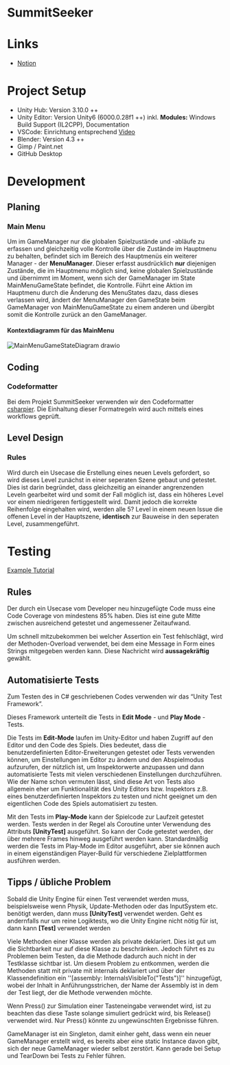# SummitSeeker

# Links
 - [Notion](https://www.notion.so/Startseite-148bd82e1ce981cda604d8646e280fa9?pvs=13)

# Project Setup
- Unity Hub: Version 3.10.0 ++
- Unity Editor: Version Unity6 (6000.0.28f1 ++) inkl. __Modules:__ Windows Build Support (IL2CPP), Documentation
- VSCode: Einrichtung entsprechend [Video](https://www.youtube.com/watch?v=ihVAKiJdd40&t=282s)
- Blender: Version 4.3 ++
- Gimp / Paint.net
- GitHub Desktop

# Development
## Planing
### Main Menu
Um im GameManager nur die globalen Spielzustände und -abläufe zu erfassen und gleichzeitig volle Kontrolle über die Zustände im Hauptmenu zu behalten, befindet sich im Bereich des Hauptmenüs ein weiterer Manager - der __MenuManager__. Dieser erfasst ausdrücklich __nur__ diejenigen Zustände, die im Hauptmenu möglich sind, keine globalen Spielzustände und übernimmt im Moment, wenn sich der GameManager im State MainMenuGameState befindet, die Kontrolle. Führt eine Aktion im Hauptmenu durch die Änderung des MenuStates dazu, dass dieses verlassen wird, ändert der MenuManager den GameState beim GameManager von MainMenuGameState zu einem anderen und übergibt somit die Kontrolle zurück an den GameManager.

#### Kontextdiagramm für das MainMenu
![MainMenuGameStateDiagram drawio](https://github.com/user-attachments/assets/8128edbe-3529-47a7-82ea-4d644496f459)


## Coding
### Codeformatter
Bei dem Projekt SummitSeeker verwenden wir den Codeformatter [csharpier](https://csharpier.com).
Die Einhaltung dieser Formatregeln wird auch mittels eines workflows geprüft.
## Level Design
### Rules
Wird durch ein Usecase die Erstellung eines neuen Levels gefordert, so wird dieses Level zunächst in einer seperaten Szene gebaut und getestet. Dies ist darin begründet, dass gleichzeitig an einander angrenzenden Leveln gearbeitet wird und somit der Fall möglich ist, dass ein höheres Level vor einem niedrigeren fertiggestellt wird. 
Damit jedoch die korrekte Reihenfolge eingehalten wird, werden alle 5? Level in einem neuen Issue die offenen Level in der Hauptszene, __identisch__ zur Bauweise in den seperaten Level, zusammengeführt.

# Testing
[Example Tutorial](https://www.kodeco.com/38240193-introduction-to-unity-unit-testing)
## Rules
Der durch ein Usecase vom Developer neu hinzugefügte Code muss eine Code Coverage von mindestens 85% haben. Dies ist eine gute Mitte zwischen ausreichend getestet und angemessener Zeitaufwand. 

Um schnell mitzubekommen bei welcher Assertion ein Test fehlschlägt, wird der Methoden-Overload verwendet, bei dem eine Message in Form eines Strings mitgegeben werden kann. Diese Nachricht wird **aussagekräftig** gewählt.

## Automatisierte Tests
Zum Testen des in C# geschriebenen Codes verwenden wir das “Unity Test Framework”.

Dieses Framework unterteilt die Tests in **Edit Mode** - und **Play Mode** - Tests.

Die Tests im **Edit-Mode** laufen im Unity-Editor und haben Zugriff auf den Editor und den Code des Spiels. Dies bedeutet, dass die benutzerdefinierten Editor-Erweiterungen getestet oder Tests verwenden können, um Einstellungen im Editor zu ändern und den Abspielmodus aufzurufen, der nützlich ist, um Inspektorwerte anzupassen und dann automatisierte Tests mit vielen verschiedenen Einstellungen durchzuführen.
Wie der Name schon vermuten lässt, sind diese Art von Tests also allgemein eher um Funktionalität des Unity Editors bzw. Inspektors z.B. eines benutzerdefinierten Inspektors zu testen und nicht geeignet um den eigentlichen Code des Spiels automatisiert zu testen.


Mit den Tests im **Play-Mode** kann der Spielcode zur Laufzeit getestet werden. Tests werden in der Regel als Coroutine unter Verwendung des Attributs **[UnityTest]** ausgeführt. So kann der Code getestet werden, der über mehrere Frames hinweg ausgeführt werden kann. Standardmäßig werden die Tests im Play-Mode im Editor ausgeführt, aber sie können auch in einem eigenständigen Player-Build für verschiedene Zielplattformen ausführen werden.

## Tipps / übliche Problem
Sobald die Unity Engine für einen Test verwendet werden muss, beispielsweise wenn Physik, Update-Methoden oder das InputSystem etc. benötigt werden, dann muss **[UnityTest]** verwendet werden. Geht es andernfalls nur um reine Logiktests, wo die Unity Engine nicht nötig für ist, dann kann **[Test]** verwendet werden

Viele Methoden einer Klasse werden als private deklariert. Dies ist gut um die Sichtbarkeit nur auf diese Klasse zu beschränken. Jedoch führt es zu Problemen beim Testen, da die Methode dadurch auch nicht in der Testklasse sichtbar ist. Um diesem Problem zu entkommen, werden die Methoden statt mit private mit internals deklariert und über der Klassendefinition ein ''[assembly: InternalsVisibleTo("Tests")]'' hinzugefügt, wobei der Inhalt in Anführungsstrichen, der Name der Assembly ist in dem der Test liegt, der die Methode verwenden möchte.

Wenn Press() zur Simulation einer Tasteneingabe verwendet wird, ist zu beachten das diese Taste solange simuliert gedrückt wird, bis Release() verwendet wird. Nur Press() könnte zu ungewünschten Ergebnisse führen.

GameManager ist ein Singleton, damit einher geht, dass wenn ein neuer GameManager erstellt wird, es bereits aber eine static Instance davon gibt, sich der neue GameManager wieder selbst zerstört. Kann gerade bei Setup und TearDown bei Tests zu Fehler führen.
